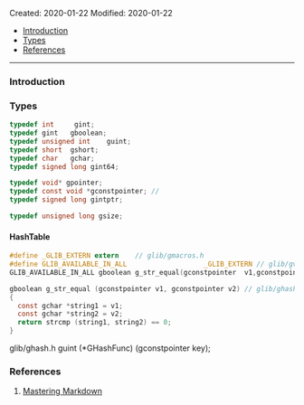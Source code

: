 Created: 2020-01-22
Modified: 2020-01-22

* [Introduction](#intro)
* [Types](#types)
* [References](#reference)
***
### <a id="intro">Introduction</a>

### <a id="types">Types</a>

```C
typedef int     gint;
typedef gint   gboolean;
typedef unsigned int    guint;
typedef short  gshort;
typedef char   gchar;
typedef signed long gint64;

typedef void* gpointer;
typedef const void *gconstpointer; // 
typedef signed long gintptr;

typedef unsigned long gsize;
```


#### HashTable

```C
#define _GLIB_EXTERN extern    // glib/gmacros.h
#define GLIB_AVAILABLE_IN_ALL                   _GLIB_EXTERN // glib/gversionmacros.h
GLIB_AVAILABLE_IN_ALL gboolean g_str_equal(gconstpointer  v1,gconstpointer  v2); // glib/ghash.h

gboolean g_str_equal (gconstpointer v1, gconstpointer v2) // glib/ghash.c
{
  const gchar *string1 = v1;
  const gchar *string2 = v2;
  return strcmp (string1, string2) == 0;
}
```

glib/ghash.h
guint (*GHashFunc) (gconstpointer key);


### <a id="reference">References</a>
1. <a href="https://guides.github.com/features/mastering-markdown/" target="_blank">Mastering Markdown</a>